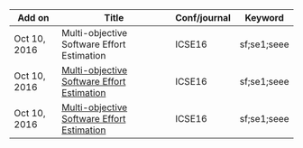 | Add on | Title                                                 | Conf/journal            | Keyword      |
|--------|-------------|-------------------------|--------------|
|Oct 10, 2016|Multi-objective Software Effort Estimation|ICSE16|sf;se1;seee|
|Oct 10, 2016|[Multi-objective Software Effort Estimation](notes/Multi-objective_Software_Effort_Estimation.md)|ICSE16|sf;se1;seee|
|Oct 10, 2016|[Multi-objective Software Effort Estimation](notes/Multi-objective_Software_Effort_Estimation.md)|ICSE16|sf;se1;seee|

